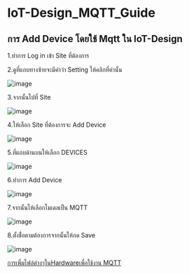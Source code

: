 # IoT-Design_MQTT_Guide

## การ Add Device โดยใช้ Mqtt ใน IoT-Design ##

1.ทำการ Log in เข้า Site ที่ต้องการ

2.ดูที่แถบทางซ้ายจะมีคำว่า Setting ให้คลิกที่คำนั้น

![image](https://github.com/user-attachments/assets/3473fa0e-3786-4934-878e-2338e25e7419)

3.จากนั้นไปที่ Site

![image](https://github.com/user-attachments/assets/4d3458d0-dbb6-4a8b-b1f4-0d4cdda67341)


4.ให้เลือก Site ที่ต้องการจะ Add Device

![image](https://github.com/user-attachments/assets/51d8f459-c9a1-4872-b3ac-745aad3ed99a)

5.ที่แถบด้านบนให้เลือก DEVICES

![image](https://github.com/user-attachments/assets/4e182525-abf4-4a92-9c1a-b38c92a86763)

6.ทำการ Add Device

![image](https://github.com/user-attachments/assets/11a04f96-ad4e-4094-b74b-2baaa4d8b363)

7.จากนั้นให้เลือกโมเดลเป็น MQTT

![image](https://github.com/user-attachments/assets/8ee5d407-6d66-42d3-9c42-964d7b1e4d95)

8.ตั้งชื่่อตามต้องการจากนั้นให้กด Save

![image](https://github.com/user-attachments/assets/fff14d99-e93f-420e-af83-efccf5da05bf)

[การเพื่มไฟล์ต่างๆในHardwareเพื่อใช้งาน MQTT]()
